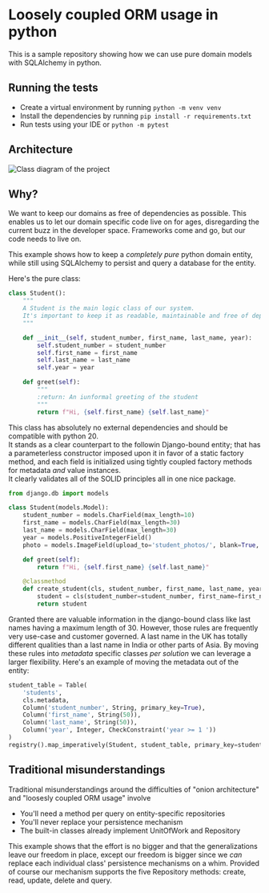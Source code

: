 # Loosely coupled ORM usage in python

This is a sample repository showing how we can use pure domain models with SQLAlchemy in python.

## Running the tests

- Create a virtual environment by running `python -m venv venv`
- Install the dependencies by running `pip install -r requirements.txt`
- Run tests using your IDE or `python -m pytest`

## Architecture

![Class diagram of the project](http://www.plantuml.com/plantuml/svg/dLFDRjiy4BphANYBV50U88SW-69yG4u5cXGz6WmvbbdpXo6NJTNKxrwgLXA9KeIYF1ZmpEnobfgzYSG39QEhU5JMyy0Dqyg2EW_c0XrSTL0I3CPJnmpC8qAigWlckJZo5cmB3ojXHRVxFm3ifQfOFg_qhGjdR3X2ynZPFQLSGfbWenFFwCwc_fQh_3yesquaUnLY5d23HLhpDRO3prsL9RG8rOHg0q3rPbPsUfVrTM7F1TXdU1SLkT0L0uW0JgXXIL6tcL39ouye2OqFg00kQoMdu5D2w6eV89NWXCswsIzMqQVzLnUEfLbdZCepJq7j8aROgVnoMtVl3EYWRFlWXiyOYyxu0P48zPloDb_5hMJ2oCNMemTjhiUEhrXopsVTQPghNlI0sDzTEAICxeoJIMFgwyneroencN3eNbtqlylpDStroEIAQFXJlTjhf7kscUaNOGHVzl3b6SvZtjbl41dUyoDOUBr9OM7LkALooRR_pLvXoua_yeWxgqXnhNuY5A_n4ecJ4YUctYIrSDP2a79sTrw4pMB94FHTH8nPMsIeQLQBvE2i_g1tW77V_qPMz5jBxVsJviKYh2WNz_kqbC8xIsW3xn_idyBe4QAA12imZ-IGoC9xatppQxmaLM5v4BmZCq5GxO5o97jylcopcHgDVPRdb2rmoRzcUqvU9ZzFU6667FkpaLLr0okJqRy1)

## Why?

We want to keep our domains as free of dependencies as possible.
This enables us to let our domain specific code live on for ages,
disregarding the current buzz in the developer space. Frameworks come and go, but our code needs to live on.

This example shows how to keep a _completely pure_ python domain entity,
while still using SQLAlchemy to persist and query a database for the entity.

Here's the pure class:

```python
class Student():
    """
    A Student is the main logic class of our system.
    It's important to keep it as readable, maintainable and free of dependencies as possible.
    """

    def __init__(self, student_number, first_name, last_name, year):
        self.student_number = student_number
        self.first_name = first_name
        self.last_name = last_name
        self.year = year

    def greet(self):
        """
        :return: An iunformal greeting of the student
        """
        return f"Hi, {self.first_name} {self.last_name}"
```

This class has absolutely no external dependencies and should be compatible with python 20.  
It stands as a clear counterpart to the followin Django-bound entity; that has a parameterless constructor
imposed upon it in favor of a static factory method, and each field is initialized using
tightly coupled factory methods for metadata _and_ value instances.  
It clearly validates all of the SOLID principles all in one nice package. 

```python
from django.db import models

class Student(models.Model):
    student_number = models.CharField(max_length=10)
    first_name = models.CharField(max_length=30)
    last_name = models.CharField(max_length=30)
    year = models.PositiveIntegerField()
    photo = models.ImageField(upload_to='student_photos/', blank=True, null=True)

    def greet(self):
        return f"Hi, {self.first_name} {self.last_name}"

    @classmethod
    def create_student(cls, student_number, first_name, last_name, year):
        student = cls(student_number=student_number, first_name=first_name, last_name=last_name, year=year)
        return student
```

Granted there are valuable information in the django-bound class like last names having
a maximum length of 30. However, those rules are frequently very use-case and customer governed.
A last name in the UK has totally different qualities than a last name in India or other parts of Asia.
By moving these rules into _metadata_ specific classes _per solution_ we can leverage a larger flexibility.
Here's an example of moving the metadata out of the entity:

```python
student_table = Table(
    'students',
    cls.metadata,
    Column('student_number', String, primary_key=True),
    Column('first_name', String(50)),
    Column('last_name', String(50)),
    Column('year', Integer, CheckConstraint('year >= 1 '))
)
registry().map_imperatively(Student, student_table, primary_key=student_table.c.student_number)
```

## Traditional misunderstandings

Traditional misunderstandings around the difficulties of "onion architecture" and 
"loosesly coupled ORM usage" involve

- You'll need a method per query on entity-specific repositories
- You'll never replace your persistence mechanism
- The built-in classes already implement UnitOfWork and Repository

This example shows that the effort is no bigger and that the generalizations
leave our freedom in place, except our freedom is bigger since we _can_ replace each individual
class' persistence mechanisms on a whim. Provided of course our mechanism supports
the five Repository methods: create, read, update, delete and query.
